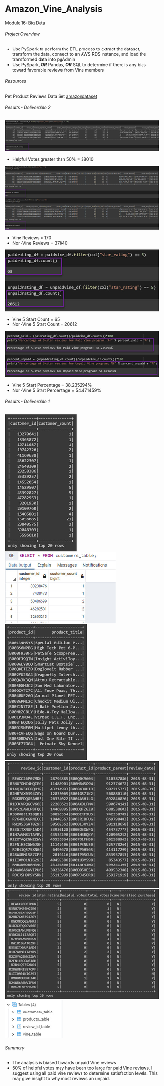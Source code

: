 # Amazon_Vine_Analysis
Module 16: Big Data
###### Project Overview
- Use PySpark to perform the ETL process to extract the dataset, transform the data, connect to an AWS RDS instance, and load the transformed data into pgAdmin
- Use PySpark, ***OR*** Pandas, ***OR*** SQL to determine if there is any bias toward favorable reviews from Vine members

###### Resources

Pet Product Reviews Data Set [amazondataset](https://s3.amazonaws.com/amazon-reviews-pds/tsv/amazon_reviews_us_Pet_Products_v1_00.tsv.gz)

###### Results - Deliverable 2

![helpfulvotescount](https://github.com/robyndook/Amazon_Vine_Analysis/blob/ce97be024d351297bb64c3645072d02521de7dd8/Images/2022-04-18_09-59-47.jpg)

- Helpful Votes greater than 50% = 38010

![vinereviewscount](https://github.com/robyndook/Amazon_Vine_Analysis/blob/ce97be024d351297bb64c3645072d02521de7dd8/Images/2022-04-18_09-20-03.jpg)

- Vine Reviews = 170
- Non-Vine Reviews = 37840

![vinestarcount](https://github.com/robyndook/Amazon_Vine_Analysis/blob/ce97be024d351297bb64c3645072d02521de7dd8/Images/2022-04-18_09-21-30.jpg)

- Vine 5 Start Count = 65
- Non-Vine 5 Start Count  = 20612

![vinepercent](https://github.com/robyndook/Amazon_Vine_Analysis/blob/ce97be024d351297bb64c3645072d02521de7dd8/Images/2022-04-18_09-24-35.jpg)

- Vine 5 Start Percentage = 38.235294%
- Non-Vine 5 Start Percentage = 54.471459%

###### Results - Deliverable 1

![customers_table](https://github.com/robyndook/Amazon_Vine_Analysis/blob/ce97be024d351297bb64c3645072d02521de7dd8/Images/2022-04-16_13-24-30.jpg)
![customers_table_sql](https://github.com/robyndook/Amazon_Vine_Analysis/blob/ce97be024d351297bb64c3645072d02521de7dd8/Images/2022-04-18_09-14-57.jpg)
![products_table](https://github.com/robyndook/Amazon_Vine_Analysis/blob/ce97be024d351297bb64c3645072d02521de7dd8/Images/2022-04-16_13-25-35.jpg)
![review_id_table](https://github.com/robyndook/Amazon_Vine_Analysis/blob/ce97be024d351297bb64c3645072d02521de7dd8/Images/2022-04-16_13-26-06.jpg)
![vine_table](https://github.com/robyndook/Amazon_Vine_Analysis/blob/ce97be024d351297bb64c3645072d02521de7dd8/Images/2022-04-16_13-26-33.jpg)
![sql_tables](https://github.com/robyndook/Amazon_Vine_Analysis/blob/ce97be024d351297bb64c3645072d02521de7dd8/Images/2022-04-18_10-07-10.jpg)

###### Summary
- The analysis is biased towards unpaid Vine reviews
- 50% of helpful votes may have been too large for paid Vine reviews. I suggest using all paid vine reviews to determine satisfaction levels. This may give insight to why most reviews an unpaid. 
